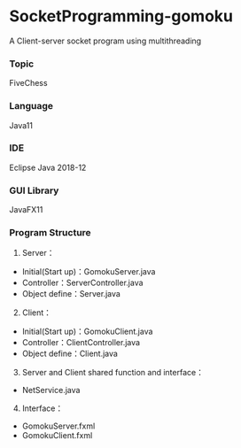 # SocketProgramming-gomoku
A Client-server socket program using multithreading

### Topic
FiveChess
### Language
Java11
### IDE
Eclipse Java 2018-12
### GUI Library
JavaFX11
### Program Structure

1. Server：
- Initial(Start up)：GomokuServer.java
- Controller：ServerController.java
- Object define：Server.java

2. Client：
- Initial(Start up)：GomokuClient.java
- Controller：ClientController.java
- Object define：Client.java

3. Server and Client shared function and interface：
- NetService.java

4. Interface：
- GomokuServer.fxml
- GomokuClient.fxml
